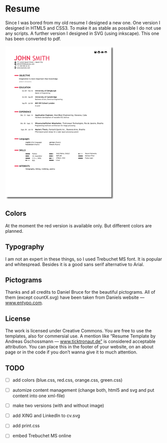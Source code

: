 # Resume

Since I was bored from my old resume I designed a new one. One version I designed in HTML5 and CSS3. To make it as stable as possible I do not use any scripts. A further version I designed in SVG (using inkscape). This one has been converted to pdf.

![resume](images/cv.png)

## Colors

At the moment the red version is available only. But different colors are planned.

## Typography 

I am not an expert in these things, so I used Trebuchet MS font. It is popular and whitespread. Besides it is a good sans serif alternative to Arial.

## Pictograms

Thanks and all credits to Daniel Bruce for the beautiful pictograms. All of them (except countX.svg) have been taken from Daniels website — www.entypo.com.

## License

The work is licensed under Creative Commons. You are free to use the templates, also for commersial use. A mention like “Resume Template by Andreas Gschossmann — www.ticktronaut.de” is considered acceptable attribution. You can place this in the footer of your website, on an about page or in the code if you don’t wanna give it to much attention.

## TODO

 - [ ] add colors (blue.css, red.css, orange.css, green.css)
 - [ ] automize content management (change both, html5 and svg and put content into one xml-file)
 - [ ] make two versions (with and without image)
 - [ ] add XING and LinkedIn to cv.svg
 - [ ] add print.css
 - [ ] embed Trebuchet MS online

